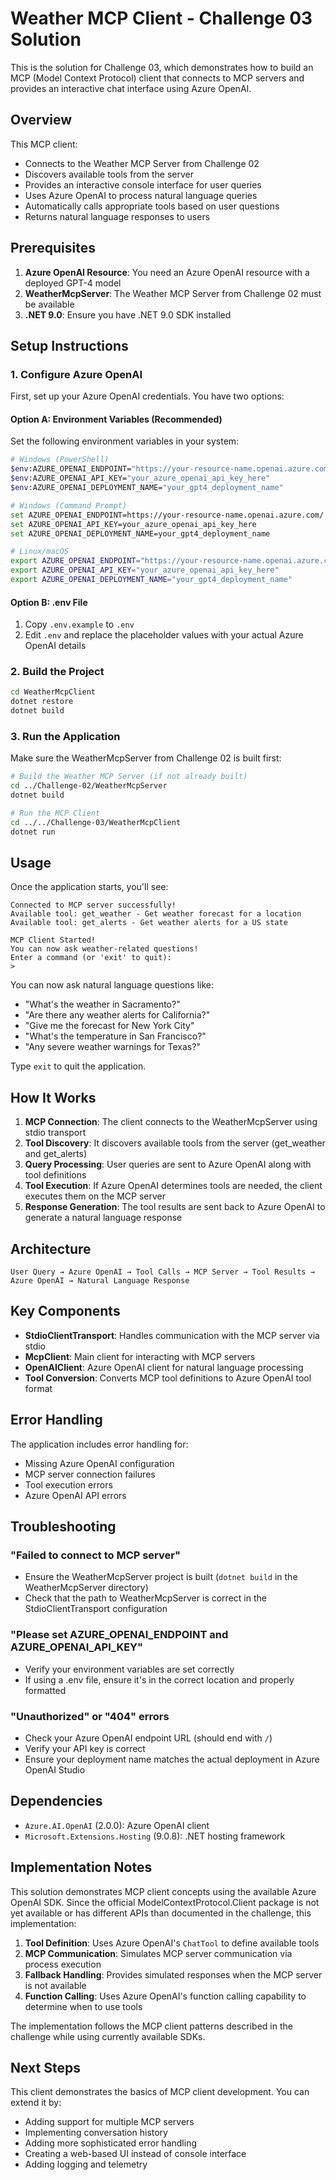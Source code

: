 # Weather MCP Client - Challenge 03 Solution

This is the solution for Challenge 03, which demonstrates how to build an MCP (Model Context Protocol) client that connects to MCP servers and provides an interactive chat interface using Azure OpenAI.

## Overview

This MCP client:
- Connects to the Weather MCP Server from Challenge 02
- Discovers available tools from the server
- Provides an interactive console interface for user queries
- Uses Azure OpenAI to process natural language queries
- Automatically calls appropriate tools based on user questions
- Returns natural language responses to users

## Prerequisites

1. **Azure OpenAI Resource**: You need an Azure OpenAI resource with a deployed GPT-4 model
2. **WeatherMcpServer**: The Weather MCP Server from Challenge 02 must be available
3. **.NET 9.0**: Ensure you have .NET 9.0 SDK installed

## Setup Instructions

### 1. Configure Azure OpenAI

First, set up your Azure OpenAI credentials. You have two options:

#### Option A: Environment Variables (Recommended)
Set the following environment variables in your system:

```bash
# Windows (PowerShell)
$env:AZURE_OPENAI_ENDPOINT="https://your-resource-name.openai.azure.com/"
$env:AZURE_OPENAI_API_KEY="your_azure_openai_api_key_here"
$env:AZURE_OPENAI_DEPLOYMENT_NAME="your_gpt4_deployment_name"

# Windows (Command Prompt)
set AZURE_OPENAI_ENDPOINT=https://your-resource-name.openai.azure.com/
set AZURE_OPENAI_API_KEY=your_azure_openai_api_key_here
set AZURE_OPENAI_DEPLOYMENT_NAME=your_gpt4_deployment_name

# Linux/macOS
export AZURE_OPENAI_ENDPOINT="https://your-resource-name.openai.azure.com/"
export AZURE_OPENAI_API_KEY="your_azure_openai_api_key_here"
export AZURE_OPENAI_DEPLOYMENT_NAME="your_gpt4_deployment_name"
```

#### Option B: .env File
1. Copy `.env.example` to `.env`
2. Edit `.env` and replace the placeholder values with your actual Azure OpenAI details

### 2. Build the Project

```bash
cd WeatherMcpClient
dotnet restore
dotnet build
```

### 3. Run the Application

Make sure the WeatherMcpServer from Challenge 02 is built first:

```bash
# Build the Weather MCP Server (if not already built)
cd ../Challenge-02/WeatherMcpServer
dotnet build

# Run the MCP Client
cd ../../Challenge-03/WeatherMcpClient
dotnet run
```

## Usage

Once the application starts, you'll see:

```
Connected to MCP server successfully!
Available tool: get_weather - Get weather forecast for a location
Available tool: get_alerts - Get weather alerts for a US state

MCP Client Started!
You can now ask weather-related questions!
Enter a command (or 'exit' to quit):
> 
```

You can now ask natural language questions like:

- "What's the weather in Sacramento?"
- "Are there any weather alerts for California?"
- "Give me the forecast for New York City"
- "What's the temperature in San Francisco?"
- "Any severe weather warnings for Texas?"

Type `exit` to quit the application.

## How It Works

1. **MCP Connection**: The client connects to the WeatherMcpServer using stdio transport
2. **Tool Discovery**: It discovers available tools from the server (get_weather and get_alerts)
3. **Query Processing**: User queries are sent to Azure OpenAI along with tool definitions
4. **Tool Execution**: If Azure OpenAI determines tools are needed, the client executes them on the MCP server
5. **Response Generation**: The tool results are sent back to Azure OpenAI to generate a natural language response

## Architecture

```
User Query → Azure OpenAI → Tool Calls → MCP Server → Tool Results → Azure OpenAI → Natural Language Response
```

## Key Components

- **StdioClientTransport**: Handles communication with the MCP server via stdio
- **McpClient**: Main client for interacting with MCP servers
- **OpenAIClient**: Azure OpenAI client for natural language processing
- **Tool Conversion**: Converts MCP tool definitions to Azure OpenAI tool format

## Error Handling

The application includes error handling for:
- Missing Azure OpenAI configuration
- MCP server connection failures
- Tool execution errors
- Azure OpenAI API errors

## Troubleshooting

### "Failed to connect to MCP server"
- Ensure the WeatherMcpServer project is built (`dotnet build` in the WeatherMcpServer directory)
- Check that the path to WeatherMcpServer is correct in the StdioClientTransport configuration

### "Please set AZURE_OPENAI_ENDPOINT and AZURE_OPENAI_API_KEY"
- Verify your environment variables are set correctly
- If using a .env file, ensure it's in the correct location and properly formatted

### "Unauthorized" or "404" errors
- Check your Azure OpenAI endpoint URL (should end with `/`)
- Verify your API key is correct
- Ensure your deployment name matches the actual deployment in Azure OpenAI Studio

## Dependencies

- `Azure.AI.OpenAI` (2.0.0): Azure OpenAI client
- `Microsoft.Extensions.Hosting` (9.0.8): .NET hosting framework

## Implementation Notes

This solution demonstrates MCP client concepts using the available Azure OpenAI SDK. Since the official ModelContextProtocol.Client package is not yet available or has different APIs than documented in the challenge, this implementation:

1. **Tool Definition**: Uses Azure OpenAI's `ChatTool` to define available tools
2. **MCP Communication**: Simulates MCP server communication via process execution
3. **Fallback Handling**: Provides simulated responses when the MCP server is not available
4. **Function Calling**: Uses Azure OpenAI's function calling capability to determine when to use tools

The implementation follows the MCP client patterns described in the challenge while using currently available SDKs.

## Next Steps

This client demonstrates the basics of MCP client development. You can extend it by:
- Adding support for multiple MCP servers
- Implementing conversation history
- Adding more sophisticated error handling
- Creating a web-based UI instead of console interface
- Adding logging and telemetry
